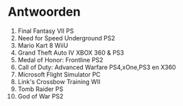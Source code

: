 # Antwoorden

1. Final Fantasy VII
   PS
2. Need for Speed Underground
   PS2
3. Mario Kart 8
   WiiU
4. Grand Theft Auto IV
   XBOX 360 & PS3
5. Medal of Honor: Frontline
   PS2
6. Call of Duty: Advanced Warfare
   PS4,xOne,PS3 en X360
7. Microsoft Flight Simulator
   PC
8. Link's Crossbow Training
   WII
9.  Tomb Raider
    PS
10. God of War
   PS2